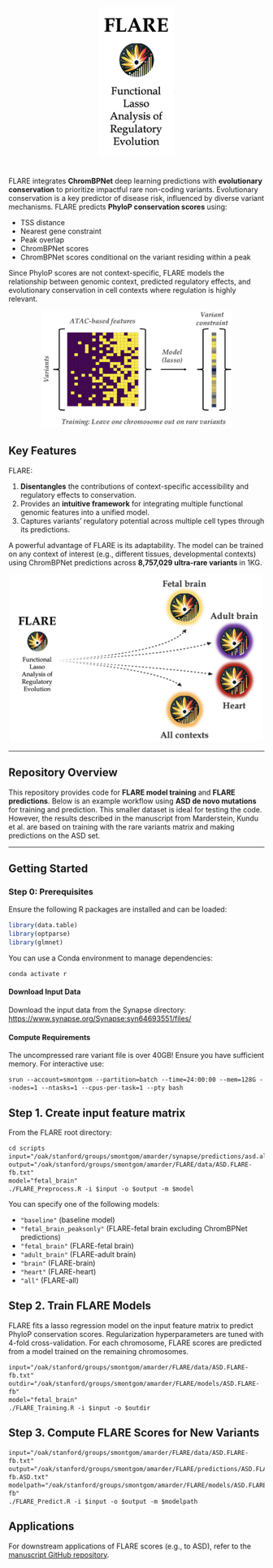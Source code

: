 <div align="center">
  <img src="img/FLARE_logo_text.png" alt="FLARE_logo_text" width="150">
</div>

# 

FLARE integrates **ChromBPNet** deep learning predictions with **evolutionary conservation** to prioritize impactful rare non-coding variants. Evolutionary conservation is a key predictor of disease risk, influenced by diverse variant mechanisms. FLARE predicts **PhyloP conservation scores** using:

- TSS distance
- Nearest gene constraint
- Peak overlap
- ChromBPNet scores
- ChromBPNet scores conditional on the variant residing within a peak

Since PhyloP scores are not context-specific, FLARE models the relationship between genomic context, predicted regulatory effects, and evolutionary conservation in cell contexts where regulation is highly relevant.

<div align="center">
  <img src="img/FLARE_schematic_2.png" alt="FLARE Schematic2" width="375">
</div>

## Key Features

FLARE:
1. **Disentangles** the contributions of context-specific accessibility and regulatory effects to conservation.
2. Provides an **intuitive framework** for integrating multiple functional genomic features into a unified model.
3. Captures variants’ regulatory potential across multiple cell types through its predictions.

A powerful advantage of FLARE is its adaptability. The model can be trained on any context of interest (e.g., different tissues, developmental contexts) using ChromBPNet predictions across **8,757,029 ultra-rare variants** in 1KG.

<div align="center">
  <img src="img/FLARE_schematic_1.png" alt="FLARE Schematic1" width="500">
</div>

---

## Repository Overview

This repository provides code for **FLARE model training** and **FLARE predictions**. Below is an example workflow using **ASD de novo mutations** for training and prediction. This smaller dataset is ideal for testing the code. However, the results described in the manuscript from Marderstein, Kundu et al. are based on training with the rare variants matrix and making predictions on the ASD set.

---

## Getting Started

### Step 0: Prerequisites

Ensure the following R packages are installed and can be loaded:

```R
library(data.table)
library(optparse)
library(glmnet)
```

You can use a Conda environment to manage dependencies:

```
conda activate r
```

#### Download Input Data

Download the input data from the Synapse directory: https://www.synapse.org/Synapse:syn64693551/files/ 

#### Compute Requirements

The uncompressed rare variant file is over 40GB! Ensure you have sufficient memory. For interactive use:

```
srun --account=smontgom --partition=batch --time=24:00:00 --mem=128G --nodes=1 --ntasks=1 --cpus-per-task=1 --pty bash
```

## Step 1. Create input feature matrix

From the FLARE root directory:


```
cd scripts
input="/oak/stanford/groups/smontgom/amarder/synapse/predictions/asd.all_dataset.K562_bias.annot2.txt.gz"
output="/oak/stanford/groups/smontgom/amarder/FLARE/data/ASD.FLARE-fb.txt"
model="fetal_brain"
./FLARE_Preprocess.R -i $input -o $output -m $model
```

You can specify one of the following models:

- `"baseline"` (baseline model)
- `"fetal_brain_peaksonly"` (FLARE-fetal brain excluding ChromBPNet predictions)
- `"fetal_brain"` (FLARE-fetal brain)
- `"adult_brain"` (FLARE-adult brain)
- `"brain"` (FLARE-brain)
- `"heart"` (FLARE-heart)
- `"all"` (FLARE-all)

## Step 2. Train FLARE Models

FLARE fits a lasso regression model on the input feature matrix to predict PhyloP conservation scores. Regularization hyperparameters are tuned with 4-fold cross-validation. For each chromosome, FLARE scores are predicted from a model trained on the remaining chromosomes.

```
input="/oak/stanford/groups/smontgom/amarder/FLARE/data/ASD.FLARE-fb.txt"
outdir="/oak/stanford/groups/smontgom/amarder/FLARE/models/ASD.FLARE-fb"
model="fetal_brain"
./FLARE_Training.R -i $input -o $outdir
```

## Step 3. Compute FLARE Scores for New Variants

```
input="/oak/stanford/groups/smontgom/amarder/FLARE/data/ASD.FLARE-fb.txt"
output="/oak/stanford/groups/smontgom/amarder/FLARE/predictions/ASD.FLARE-fb.ASD.txt"
modelpath="/oak/stanford/groups/smontgom/amarder/FLARE/models/ASD.FLARE-fb"
./FLARE_Predict.R -i $input -o $output -m $modelpath
```

## Applications

For downstream applications of FLARE scores (e.g., to ASD), refer to the [manuscript GitHub repository](https://github.com/kundajelab/neuro-variants/).
